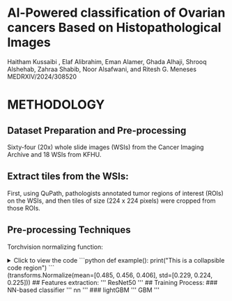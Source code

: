 # Al-Powered classification of Ovarian cancers Based on Histopathological lmages
Haitham Kussaibi , Elaf Alibrahim, Eman Alamer, Ghada Alhaji, Shrooq Alshehab, Zahraa Shabib, Noor Alsafwani, and Ritesh G. Meneses
MEDRXIV/2024/308520
# METHODOLOGY
## Dataset Preparation and Pre-processing
Sixty-four (20x) whole slide images (WSIs) from the Cancer Imaging Archive and 18 WSIs from KFHU.
## Extract tiles from the WSIs: 
First, using QuPath, pathologists annotated tumor regions of interest (ROIs) on the WSIs, and then tiles of size (224 x 224 pixels) were cropped from those ROIs. 
## Pre-processing Techniques
Torchvision normalizing function:
<details>
  <summary>Click to view the code
			```python
			 def example():
			     print("This is a collapsible code region")
			```
  </summary>
</details>
(transforms.Normalize(mean=[0.485, 0.456, 0.406], std=[0.229, 0.224, 0.225]))  
## Features extraction:
'''
ResNet50
'''
## Training Process:
### NN-based classifier
'''
nn
'''
### lightGBM
'''
GBM
'''
